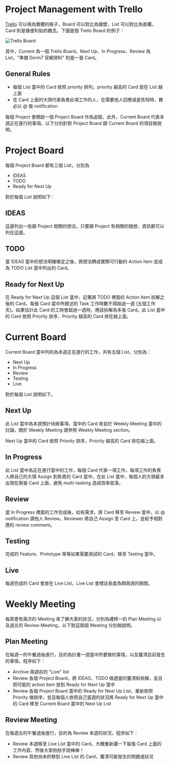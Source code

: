 # Project Management with Trello

[Trello](https://trello.com) 可以視為實體的板子，Board 可以對比為牆壁，List 可以對比為直欄，Card 則是像便利貼的概念。下圖是個 Trello Board 的例子：

![Trello Board](https://dl.dropboxusercontent.com/u/3991557/blog/trello-board-example.png)

其中，Current 為一個 Trello Board。Next Up、In Progress、Review 為 List，"準備 Dorm7 官網資料" 則是一張 Card。

## General Rules

* 每個 List 當中的 Card 依照 priority 排列，priority 越高的 Card 放在 List 越上面
* 在 Card 上面的大頭代表負責此項工作的人，在需要他人回應或是告知時，務必以 @ 做 notification

每個 Project 會開啟一個 Project Board 作為追蹤，此外，Current Board 代表本週正在進行的事項。以下分別針對 Project Board 跟 Current Board 的項目做說明。

# Project Board

每個 Project Board 都有三個 List，分別為

* IDEAS
* TODO
* Ready for Next Up

對於每個 List 說明如下：

## IDEAS

這邊列出一些跟 Project 相關的想法，只要跟 Project 有相關的隨想、資訊都可以列在這邊。

## TODO

當 IDEAS 當中的想法明確確定之後，將想法轉成實際可行動的 Action Item 並成為 TODO List 當中列出的 Card。

## Ready for Next Up

在 Ready for Next Up 這個 List 當中，記著將 TODO 裡面的 Action Item 拆解之後的 Card。每張 Card 當中所敘述的 Task 工作時數不得超過一週 (五個工作天)。如果估計此 Card 的工時會超過一週時，應該拆解為多張 Card。此 List 當中的 Card 依照 Priority 排序，Priority 越高的 Card 排在越上面。

# Current Board

Current Board 當中列的為本週正在進行的工作，共有五個 List，分別為：

* Next Up
* In Progress
* Review
* Testing
* Live

對於每個 List 說明如下。

## Next Up

此 List 當中為本週預計待辦事項，當中的 Card 來自於 Weekly Meeting 當中的討論，關於 Weekly Meeting 請參照 Weekly Meeting section。

Next Up 當中的 Card 依照 Priority 排序，Priority 越高的 Card 排在越上面。

## In Progress

此 List 當中為正在進行當中的工作，每個 Card 代表一項工作，每項工作的負責人將自己的大頭 Assign 到負責的 Card 當中。在此 List 當中，每個人的大頭最多出現在兩張 Card 上面，避免 multi-tasking 造成效率低落。

## Review

當 In Progress 裡面的工作完成後，如有需求，將 Card 移至 Review 當中，以 @ notification 請他人 Review。Reviewer 將自己 Assign 至 Card 上，並給予相對應的 review comment。

## Testing

完成的 Feature、Prototype 等等如果需要測試的 Card，移至 Testing 當中。

## Live

每週完成的 Card 會放在 Live List，Live List 會標註長度為期兩週的期間。

# Weekly Meeting

每周會有兩次的 Meeting 來了解大家的狀況，分別為禮拜一的 Plan Meeting 以及週五的 Review Meeting，以下對這兩個 Meeting 分別做說明。

## Plan Meeting

在每週一的午餐過後進行，目的為計畫一週當中所要做的事情，以及釐清目前發生的事情。程序如下：

* Archive 兩週前的 "Live" list
* Review 各個 Project Board，將 IDEAS、TODO 做適當的釐清和拆解，並且把可能的 action item 放到 Ready for Next Up 當中
* Review 各個 Project Board 當中的 Ready for Next Up List，重新依照 Priority 做排序，並且每個人依照自己當週的狀況將 Ready for Next Up 當中的 Card 移至 Current Board 當中的 Next Up List

## Review Meeting

在每週五的午餐過後進行，目的為 Review 本週的狀況，程序如下：

* Review 本週移至 Live List 當中的 Card，大概重新講一下每張 Card 上面的工作內容，然後大家拍拍手說棒棒！
* Review 其他尚未的移到 Live List 的 Card，釐清可能發生的問題或狀況



